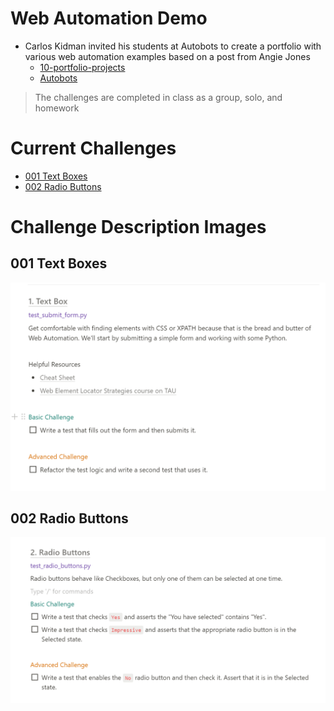 # Web Automation Demo

- Carlos Kidman invited his students at Autobots to create a portfolio with various web automation examples based on a post from Angie Jones
  - [10-portfolio-projects](https://techbeacon.com/app-dev-testing/10-portfolio-projects-aspiring-automation-engineers)
  - [Autobots](https://www.qap.dev/autobots)
> The challenges are completed in class as a group, solo, and homework

# Current Challenges

- [001 Text Boxes](#001-text-boxes)
- [002 Radio Buttons](#002-radio-buttons)


# Challenge Description Images
## 001 Text Boxes
[![001-text-boxes](./challenges/001-text-box.png "001 Challenge Text Boxes")](./challenges/001-text-box.png)
## 002 Radio Buttons
[![002-radio-buttons](./challenges/002-radio-buttons.png "001 Challenge Radio Buttons")](./challenges/002-radio-buttons.png)
